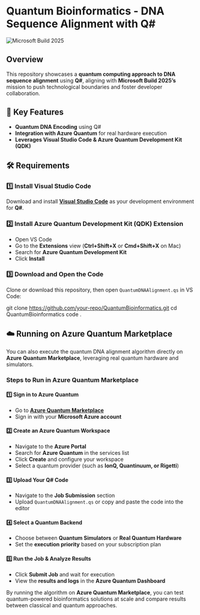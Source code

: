 # Quantum Bioinformatics - DNA Sequence Alignment with Q#

![Microsoft Build 2025](https://your-image-link-here.com)  

## Overview  
This repository showcases a **quantum computing approach to DNA sequence alignment** using **Q#**, aligning with **Microsoft Build 2025’s** mission to push technological boundaries and foster developer collaboration.  

## 🚀 Key Features  
- **Quantum DNA Encoding** using Q#  
- **Integration with Azure Quantum** for real hardware execution  
- **Leverages Visual Studio Code & Azure Quantum Development Kit (QDK)**  

## 🛠 Requirements  

### 1️⃣ Install Visual Studio Code  
Download and install **[Visual Studio Code](https://code.visualstudio.com/)** as your development environment for **Q#**.  

### 2️⃣ Install Azure Quantum Development Kit (QDK) Extension  
- Open VS Code  
- Go to the **Extensions** view (**Ctrl+Shift+X** or **Cmd+Shift+X** on Mac)  
- Search for **Azure Quantum Development Kit**  
- Click **Install**  

### 3️⃣ Download and Open the Code  
Clone or download this repository, then open `QuantumDNAAlignment.qs` in VS Code:  

git clone https://github.com/your-repo/QuantumBioinformatics.git
cd QuantumBioinformatics
code .

## ☁️ Running on Azure Quantum Marketplace  

You can also execute the quantum DNA alignment algorithm directly on **Azure Quantum Marketplace**, leveraging real quantum hardware and simulators.  

### Steps to Run in Azure Quantum Marketplace  

#### 1️⃣ Sign in to Azure Quantum  
- Go to **[Azure Quantum Marketplace](https://azure.microsoft.com/en-us/products/quantum/)**  
- Sign in with your **Microsoft Azure account**  

#### 2️⃣ Create an Azure Quantum Workspace  
- Navigate to the **Azure Portal**  
- Search for **Azure Quantum** in the services list  
- Click **Create** and configure your workspace  
- Select a quantum provider (such as **IonQ, Quantinuum, or Rigetti**)  

#### 3️⃣ Upload Your Q# Code  
- Navigate to the **Job Submission** section  
- Upload `QuantumDNAAlignment.qs` or copy and paste the code into the editor  

#### 4️⃣ Select a Quantum Backend  
- Choose between **Quantum Simulators** or **Real Quantum Hardware**  
- Set the **execution priority** based on your subscription plan  

#### 5️⃣ Run the Job & Analyze Results  
- Click **Submit Job** and wait for execution  
- View the **results and logs** in the **Azure Quantum Dashboard**  

By running the algorithm on **Azure Quantum Marketplace**, you can test quantum-powered bioinformatics solutions at scale and compare results between classical and quantum approaches.  

